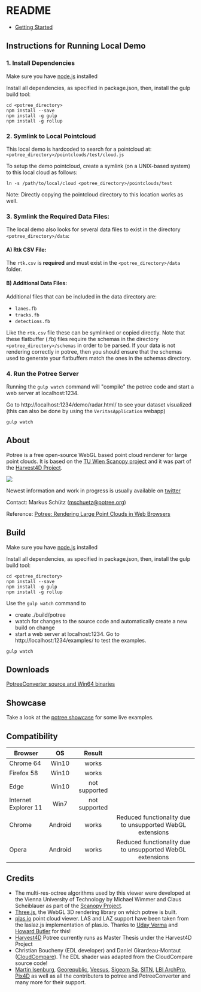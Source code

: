 
# README

* [Getting Started](./docs/getting_started.md)

## Instructions for Running Local Demo
### 1. Install Dependencies
Make sure you have [node.js](http://nodejs.org/) installed

Install all dependencies, as specified in package.json,
then, install the gulp build tool:

    cd <potree_directory>
    npm install --save
    npm install -g gulp
    npm install -g rollup

### 2. Symlink to Local Pointcloud
This local demo is hardcoded to search for a pointcloud at: `<potree_directory>/pointclouds/test/cloud.js`

To setup the demo pointcloud, create a symlink (on a UNIX-based system) to this local cloud as follows:
```
ln -s /path/to/local/cloud <potree_directory>/pointclouds/test
```
Note: Directly copying the pointcloud directory to this location works as well.

### 3. Symlink the Required Data Files:
The local demo also looks for several data files to exist in the directory `<potree_directory>/data`:

#### A) Rtk CSV File:
The `rtk.csv` is __required__ and must exist in the `<potree_directory>/data` folder.

#### B) Additional Data Files:
Additional files that can be included in the data directory are:
 - `lanes.fb`
 - `tracks.fb`
 - `detections.fb`

Like the `rtk.csv` file these can be symlinked or copied directly. Note that these flatbuffer (.fb) files require the schemas in the directory `<potree_directory>/schemas` in order to be parsed. If your data is not rendering correctly in potree, then you should ensure that the schemas used to generate your flatbuffers match the ones in the schemas directory.

### 4. Run the Potree Server
Running the ```gulp watch``` command will "compile" the potree code and start a web server at localhost:1234.

Go to http://localhost:1234/demo/radar.html/ to see your dataset visualized (this can also be done by using the `VeritasApplication` webapp)

```
gulp watch
```

## About

Potree is a free open-source WebGL based point cloud renderer for large point clouds.
It is based on the [TU Wien Scanopy project](https://www.cg.tuwien.ac.at/research/projects/Scanopy/)
and it was part of the [Harvest4D Project](https://harvest4d.org/).


<a href="http://potree.org/wp/demo/" target="_blank"> ![](./docs/images/potree_screens.png) </a>

Newest information and work in progress is usually available on [twitter](https://twitter.com/m_schuetz)

Contact: Markus Schütz (mschuetz@potree.org)

Reference: [Potree: Rendering Large Point Clouds in Web Browsers](https://www.cg.tuwien.ac.at/research/publications/2016/SCHUETZ-2016-POT/SCHUETZ-2016-POT-thesis.pdf)

## Build

Make sure you have [node.js](http://nodejs.org/) installed

Install all dependencies, as specified in package.json,
then, install the gulp build tool:

    cd <potree_directory>
    npm install --save
    npm install -g gulp
    npm install -g rollup

Use the ```gulp watch``` command to

* create ./build/potree
* watch for changes to the source code and automatically create a new build on change
* start a web server at localhost:1234. Go to http://localhost:1234/examples/ to test the examples.

```
gulp watch
```

## Downloads

[PotreeConverter source and Win64 binaries](https://github.com/potree/PotreeConverter/releases)

## Showcase

Take a look at the [potree showcase](http://potree.org/wp/demo/) for some live examples.

## Compatibility

| Browser              | OS      | Result        |   |
| -------------------- |:-------:|:-------------:|:-:|
| Chrome 64            | Win10   | works         |   |
| Firefox 58           | Win10   | works         |   |
| Edge                 | Win10   | not supported |   |
| Internet Explorer 11 | Win7    | not supported |   |
| Chrome               | Android | works         | Reduced functionality due to unsupported WebGL extensions |
| Opera                | Android | works         | Reduced functionality due to unsupported WebGL extensions |

## Credits

* The multi-res-octree algorithms used by this viewer were developed at the Vienna University of Technology by Michael Wimmer and Claus Scheiblauer as part of the [Scanopy Project](http://www.cg.tuwien.ac.at/research/projects/Scanopy/).
* [Three.js](https://github.com/mrdoob/three.js), the WebGL 3D rendering library on which potree is built.
* [plas.io](http://plas.io/) point cloud viewer. LAS and LAZ support have been taken from the laslaz.js implementation of plas.io. Thanks to [Uday Verma](https://twitter.com/udaykverma) and [Howard Butler](https://twitter.com/howardbutler) for this!
* [Harvest4D](https://harvest4d.org/) Potree currently runs as Master Thesis under the Harvest4D Project
* Christian Boucheny (EDL developer) and Daniel Girardeau-Montaut ([CloudCompare](http://www.danielgm.net/cc/)). The EDL shader was adapted from the CloudCompare source code!
* [Martin Isenburg](http://rapidlasso.com/), [Georepublic](http://georepublic.de/en/),
[Veesus](http://veesus.com/), [Sigeom Sa](http://www.sigeom.ch/), [SITN](http://www.ne.ch/sitn), [LBI ArchPro](http://archpro.lbg.ac.at/),  [Pix4D](http://pix4d.com/) as well as all the contributers to potree and PotreeConverter and many more for their support.
